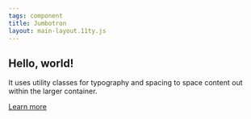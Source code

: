 ```yaml
---
tags: component
title: Jumbotron
layout: main-layout.11ty.js
---
```


<div class="jumbotron">
  <h2 class="display-4 mt-0">Hello, world!</h2>
  <p>It uses utility classes for typography and spacing to space content out within the larger container.</p>
  <a class="btn btn-primary" href="#">Learn more</a>
</div>
